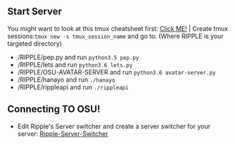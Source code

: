 ## Start Server
You might want to look at this tmux cheatsheet first: <a href=https://tmuxcheatsheet.com/>Click ME!</a> |
Create tmux sessions:`tmux new -s tmux_session_name` and go to: (Where RIPPLE is your targeted directory)
* /RIPPLE/pep.py and run `python3.5 pep.py`
* /RIPPLE/lets and run `python3.6 lets.py`
* /RIPPLE/OSU-AVATAR-SERVER and run `python3.6 avatar-server.py`
* /RIPPLE/hanayo and run `./hanayo`
* /RIPPLE/rippleapi and run `./rippleapi`

## Connecting TO OSU!
* Edit Ripple's Server switcher and create a server switcher for your server: <a href=https://zxq.co/ripple/ripple-server-switcher>Ripple-Server-Switcher</a>

